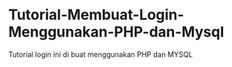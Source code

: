 # Tutorial-Membuat-Login-Menggunakan-PHP-dan-Mysql
Tutorial login ini di buat menggunakan PHP dan MYSQL
